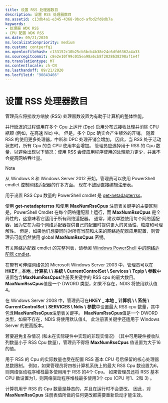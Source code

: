 ```yaml
---
title: 设置 RSS 处理器数目
description: 设置 RSS 处理器数目
ms.assetid: c13db4a1-e345-4368-9bcd-afbd2fd8db7a
keywords:
- 处理器 WDK RSS
- CPU 配置 WDK RSS
ms.date: 09/21/2020
ms.localizationpriority: medium
ms.custom: contperfq1
ms.openlocfilehash: c133152c10b25cb3bcb4b38e24c6dfd6362a4a33
ms.sourcegitcommit: c8e2e10f99c015ea98a6cb8f2028638298af1e4f
ms.translationtype: MT
ms.contentlocale: zh-CN
ms.lasthandoff: 09/21/2020
ms.locfileid: "90843466"
---
```

# <a name="setting-the-number-of-rss-processors"></a>设置 RSS 处理器数目

管理员应将接收方缩放 (RSS) 处理器数设置为有助于计算机的整体性能。 

并行延迟的过程调用在多个 Cpu 上运行 (Dpc) 启用分布式接收处理并消除 CPU 瓶颈 (例如，在高速 Nic) 中。 但是，多个 Dpc 确实会产生额外的开销。 随着 RSS 的使用更多处理器，中断和 DPC 处理开销会增加。 因此，当 RSS 处于活动状态时，所有 Cpu 的总 CPU 使用率会增加。 管理员应选择用于 RSS 的 Cpu 数量，以避免出现以下情况：使用 RSS 会使应用程序使用的处理能力更少，并且不会提高网络吞吐量。

> [!NOTE]
> 从 Windows 8 和 Windows Server 2012 开始，管理员可以使用 PowerShell cmdlet 控制网络适配器的许多方面。 现在不鼓励直接编辑注册表。

用于设置 RSS Cpu 数量的 PowerShell cmdlet 是 [get-netadapterrss](/powershell/module/netadapter/Set-NetAdapterRss)。 

使用 **get-netadapterrss** 和使用 **MaxNumRssCpus** 注册表关键字的主要区别是，PowerShell Cmdlet 在每个网络适配器上运行，而 **MaxNumRssCpus** 是全局性的，这意味着它适用于所有网络适配器。 通常，建议单独使用每个网络适配器，因为它在为每个网络适配器提供自己的配置时提供更大的灵活性、粒度和可理解性。 但是，如果他们想要同时对所有当前和未来的网络适配器应用配置，则管理员可能仍然使用 global **MaxNumRssCpus** 密钥。

有关网络适配器 cmdlet 的完整列表，请参阅 [Windows PowerShell 中的网络适配器 cmdlet](/powershell/module/netadapter/)。

在带有可伸缩网络包的 Microsoft Windows Server 2003 中，管理员可以在**HKEY \_ 本地 \_ 计算机 \\ \\ 系统 \\ CurrentControlSet \\ Services \\ Tcpip \\ 参数**中设置包含**MaxNumRssCpus**注册表关键字的 RSS cpu 的最大数目。 **MaxNumRssCpus**值是一个 DWORD 类型，如果不存在，NDIS 将使用默认值4。

在 Windows Server 2008 中，管理员可在**HKEY \_ 本地 \_ 计算机 \\ \\ 系统 \\ CurrentControlSet \\ SERVICES \\ Ndis \\ 参数**中设置最大 RSS cpu 数量，其中包含**MaxNumRssCpus**注册表关键字。 **MaxNumRssCpus**值是一个 DWORD 类型，如果不存在，NDIS 将使用默认值4。 此注册表关键字还适用于 Windows Server 的更高版本。

若要避免复杂情况 (和未在实际硬件中实现的非现实情况) （其中可用硬件接收队列数量小于 RSS Cpu 数量），管理员不得将 **MaxNumRssCpus** 值设置为大于16的值。

用于 RSS 的 Cpu 的实际数量也受在配置 RSS 基本 CPU 号后保留的核心处理器总数限制。 例如，如果管理员将四核计算机系统上的最大 RSS Cpu 数设置为6，则网络驱动程序堆栈最多使用用于 RSS 的4个 Cpu。 如果管理员还将 RSS 基本 CPU 数设置为1，则网络驱动程序堆栈最多使用3个 cpu (CPU 号1、2和 3) 。

 计算机用于 RSS 的 Cpu 数量是静态的，并且在运行时不会更改。 因此，对 **MaxNumRssCpus** 注册表值所做的任何更改都需要重新启动才能生效。
